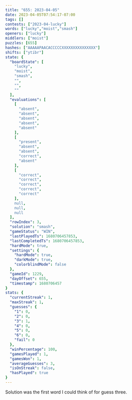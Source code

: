```yaml
---
title: "655: 2023-04-05"
date: 2023-04-05T07:54:17-07:00
tags: []
contests: ["2023-04-lucky"]
words: ["lucky","moist","smash"]
openers: ["lucky"]
middlers: ["moist"]
puzzles: [655]
hashes: ["AAAAAPAACACCCCCXXXXXXXXXXXXXXX"]
shifts: ["ytibr"]
state: {
  "boardState": [
    "lucky",
    "moist",
    "smash",
    "",
    "",
    ""
  ],
  "evaluations": [
    [
      "absent",
      "absent",
      "absent",
      "absent",
      "absent"
    ],
    [
      "present",
      "absent",
      "absent",
      "correct",
      "absent"
    ],
    [
      "correct",
      "correct",
      "correct",
      "correct",
      "correct"
    ],
    null,
    null,
    null
  ],
  "rowIndex": 3,
  "solution": "smash",
  "gameStatus": "WIN",
  "lastPlayedTs": 1680706457853,
  "lastCompletedTs": 1680706457853,
  "hardMode": true,
  "settings": {
    "hardMode": true,
    "darkMode": true,
    "colorblindMode": false
  },
  "gameId": 1229,
  "dayOffset": 655,
  "timestamp": 1680706457
}
stats: {
  "currentStreak": 1,
  "maxStreak": 1,
  "guesses": {
    "1": 0,
    "2": 0,
    "3": 1,
    "4": 0,
    "5": 0,
    "6": 0,
    "fail": 0
  },
  "winPercentage": 100,
  "gamesPlayed": 1,
  "gamesWon": 1,
  "averageGuesses": 3,
  "isOnStreak": false,
  "hasPlayed": true
}
---
```

<!-- more -->
Solution was the first word I could think of for guess three.

